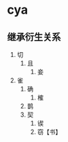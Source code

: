 # cya

## 继承衍生关系

1. 切
   1. 且
      1. 妾
2. 雀
   1. 确
      1. 榷
   2. 鹊
   3. 契
      1. 锲
      2. 窃【书】




